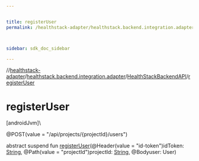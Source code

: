 ```yaml
---


title: registerUser
permalink: /healthstack-adapter/healthstack.backend.integration.adapter/-health-stack-backend-a-p-i/register-user.html



sidebar: sdk_doc_sidebar

---
```



//[healthstack-adapter](/healthstack-adapter.html)/[healthstack.backend.integration.adapter](../index.html)/[HealthStackBackendAPI](index.html)/[registerUser](register-user.html)



# registerUser



[androidJvm]\




@POST(value = &quot;/api/projects/{projectId}/users&quot;)



abstract suspend fun [registerUser](register-user.html)(@Header(value = &quot;id-token&quot;)idToken: [String](https://kotlinlang.org/api/latest/jvm/stdlib/kotlin/-string/index.html), @Path(value = &quot;projectId&quot;)projectId: [String](https://kotlinlang.org/api/latest/jvm/stdlib/kotlin/-string/index.html), @Bodyuser: User)






